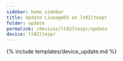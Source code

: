 ```yaml
---
sidebar: home_sidebar
title: Update LineageOS on lt02ltespr
folder: update
permalink: /devices/lt02ltespr/update
device: lt02ltespr
---
```

{% include templates/device_update.md %}
